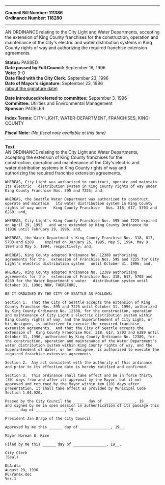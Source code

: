 * * * * *  
  
**Council Bill Number: [](#h0)[](#h2)111386**   
**Ordinance Number: 118280**  
  
* * * * *  
  
AN ORDINANCE relating to the City Light and Water Departments, accepting the extension of King County franchises for the construction, operation and maintenance of the City's electric and water distribution systems in King County rights of way and authorizing the required franchise extension agreements.  
  
**Status:** PASSED   
**Date passed by Full Council:** September 16, 1996   
**Vote:** 9-0   
**Date filed with the City Clerk:** September 23, 1996   
**Date of Mayor's signature:** September 23, 1996   
[(about the signature date)](/~public/approvaldate.htm)   
  
  
**Date introduced/referred to committee:** September 3, 1996   
**Committee:** Utilities and Environmental Management   
**Sponsor:** PAGELER   
  
**Index Terms:** CITY-LIGHT, WATER-DEPARTMENT, FRANCHISES, KING-COUNTY  
  
**Fiscal Note:** *(No fiscal note available at this time)*  
  
* * * * *  
  
**Text**  
    AN ORDINANCE relating to the City Light and Water Departments,  
    accepting the extension of King County franchises for the  
    construction, operation and maintenance of the City's electric and  
    water distribution systems in King County rights of way and  
    authorizing the required franchise extension agreements.  
  
    WHEREAS, City Light was authorized to construct, operate and maintain  
    its electric   distribution system in King County rights of way under  
    King County Franchise Nos. 595 and 7225; and,  
  
    WHEREAS, the Seattle Water Department was authorized to construct,  
    operate and maintain   its water distribution system in King County  
    rights of way under   King County Franchise   Nos. 318, 617, 5703 and  
    6289; and,  
  
    WHEREAS, City Light's King County Franchise Nos. 595 and 7225 expired  
    on April 29, 1993   and were extended by King County Ordinance No.  
    11936 until February 29, 1996; and,  
  
    WHEREAS, the Water Department's King County Franchise Nos. 318, 617,  
    5703 and 6289     expired on January 26, 1995, May 5, 1994, May 9,  
    1994 and May 5, 1994, respectively; and,  
  
    WHEREAS, King County adopted Ordinance No. 12388 authorizing  
    agreements for the   extension of Franchise Nos. 595 and 7225 for City  
    Light's electric distribution system   until October 31, 1996; and,  
  
    WHEREAS, King County adopted Ordinance No. 12389 authorizing  
    agreements for the   extension of Franchise Nos. 318, 617, 5703 and  
    6289 for the Water Department's water   distribution system until  
    October 31, 1996; NOW, THEREFORE,  
  
    BE IT ORDAINED BY THE CITY OF SEATTLE AS FOLLOWS:  
  
    Section 1.  That the City of Seattle accepts the extension of King  
    County Franchise Nos. 595 and 7225 until October 31, 1996, authorized  
    by King County Ordinance No. 12388, for the construction, operation  
    and maintenance of City Light's electric distribution system within  
    King County rights of way, and the Superintendent of City Light, or  
    his designee, is authorized to execute the required franchise  
    extension agreements.  And that the City of Seattle accepts the  
    extension of  King County Franchise Nos. 318, 617, 5703 and 6289 until  
    October 31, 1996, authorized by King County Ordinance No. 12389, for  
    the construction, operation and maintenance of the Water Department's  
    water distribution system within King County rights of way, and the  
    Superintendent of Water, or her designee, is authorized to execute the  
    required franchise extension agreements.  
  
    Section 2.  Any act consistent with the authority of this ordinance  
    and prior to its effective date is hereby ratified and confirmed.  
  
    Section 3.  This ordinance shall take effect and be in force thirty  
    (30) days from and after its approval by the Mayor, but if not  
    approved and returned by the Mayor within ten (10) days after  
    presentation, it shall take effect as provided by Municipal Code  
    Section 1.04.020.  
  
    Passed by the City Council the ______ day of ______________, 19__,  
    and signed by me in open session in authentication of its passage this  
    ______ day of _____________, 19__.  
  
    President Jan Drago of the City Council  
  
    Approved by me this ______ day of ______________, 19__.  
  
    Mayor Norman B. Rice  
  
    Filed by me this ______ day of _______________, 19__.  
  
    City Clerk  
    (Seal)  
  
    DLA:dla  
    August 23, 1996  
    KCFranex.doc  
    Ver.1  
